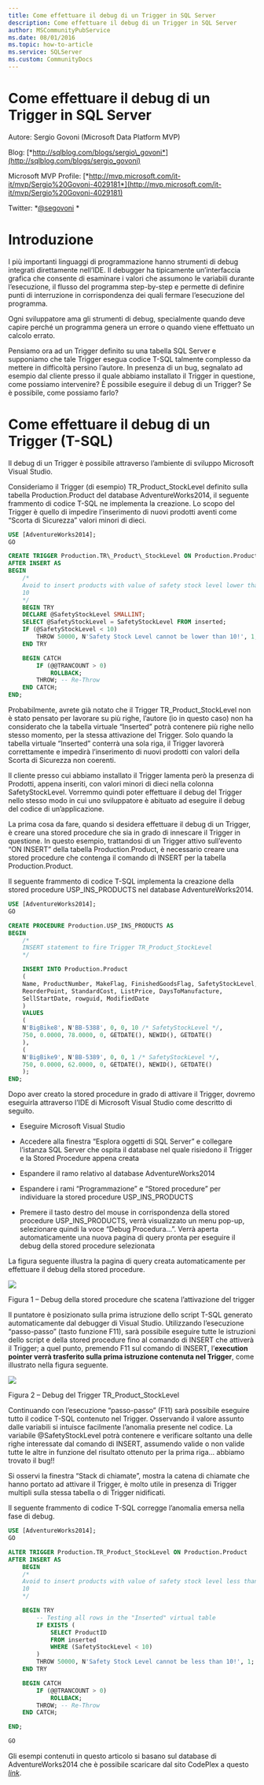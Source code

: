 ```yaml
---
title: Come effettuare il debug di un Trigger in SQL Server
description: Come effettuare il debug di un Trigger in SQL Server
author: MSCommunityPubService
ms.date: 08/01/2016
ms.topic: how-to-article
ms.service: SQLServer
ms.custom: CommunityDocs
---
```


# Come effettuare il debug di un Trigger in SQL Server

Autore: Sergio Govoni (Microsoft Data Platform MVP)

Blog:
[*http://sqlblog.com/blogs/sergio\_govoni*](http://sqlblog.com/blogs/sergio_govoni)

Microsoft MVP Profile:
[*http://mvp.microsoft.com/it-it/mvp/Sergio%20Govoni-4029181*](http://mvp.microsoft.com/it-it/mvp/Sergio%20Govoni-4029181)

Twitter: *[@segovoni](https://twitter.com/segovoni) *

Introduzione
============

I più importanti linguaggi di programmazione hanno strumenti di debug
integrati direttamente nell’IDE. Il debugger ha tipicamente
un’interfaccia grafica che consente di esaminare i valori che assumono
le variabili durante l’esecuzione, il flusso del programma step-by-step
e permette di definire punti di interruzione in corrispondenza dei quali
fermare l’esecuzione del programma.

Ogni sviluppatore ama gli strumenti di debug, specialmente quando deve
capire perché un programma genera un errore o quando viene effettuato un
calcolo errato.

Pensiamo ora ad un Trigger definito su una tabella SQL Server e
supponiamo che tale Trigger esegua codice T-SQL talmente complesso da
mettere in difficoltà persino l’autore. In presenza di un bug, segnalato
ad esempio dal cliente presso il quale abbiamo installato il Trigger in
questione, come possiamo intervenire? È possibile eseguire il debug di
un Trigger? Se è possibile, come possiamo farlo?

Come effettuare il debug di un Trigger (T-SQL)
==============================================

Il debug di un Trigger è possibile attraverso l’ambiente di sviluppo
Microsoft Visual Studio.

Consideriamo il Trigger (di esempio) TR\_Product\_StockLevel definito
sulla tabella Production.Product del database AdventureWorks2014, il
seguente frammento di codice T-SQL ne implementa la creazione. Lo scopo
del Trigger è quello di impedire l’inserimento di nuovi prodotti aventi
come “Scorta di Sicurezza” valori minori di dieci.

```SQL
USE [AdventureWorks2014];
GO

CREATE TRIGGER Production.TR\_Product\_StockLevel ON Production.Product
AFTER INSERT AS
BEGIN
    /*
    Avoid to insert products with value of safety stock level lower than
    10
    */
    BEGIN TRY
    DECLARE @SafetyStockLevel SMALLINT;
    SELECT @SafetyStockLevel = SafetyStockLevel FROM inserted;
    IF (@SafetyStockLevel < 10)
        THROW 50000, N'Safety Stock Level cannot be lower than 10!', 1;
    END TRY

    BEGIN CATCH
        IF (@@TRANCOUNT > 0)
            ROLLBACK;
        THROW; -- Re-Throw
    END CATCH;
END;
```
Probabilmente, avrete già notato che il Trigger TR\_Product\_StockLevel
non è stato pensato per lavorare su più righe, l’autore (io in questo
caso) non ha considerato che la tabella virtuale “Inserted” potrà
contenere più righe nello stesso momento, per la stessa attivazione del
Trigger. Solo quando la tabella virtuale “Inserted” conterrà una sola
riga, il Trigger lavorerà correttamente e impedirà l’inserimento di
nuovi prodotti con valori della Scorta di Sicurezza non coerenti.

Il cliente presso cui abbiamo installato il Trigger lamenta però la
presenza di Prodotti, appena inseriti, con valori minori di dieci nella
colonna SafetyStockLevel. Vorremmo quindi poter effettuare il debug del
Trigger nello stesso modo in cui uno sviluppatore è abituato ad eseguire
il debug del codice di un’applicazione.

La prima cosa da fare, quando si desidera effettuare il debug di un
Trigger, è creare una stored procedure che sia in grado di innescare il
Trigger in questione. In questo esempio, trattandosi di un Trigger
attivo sull’evento “ON INSERT” della tabella Production.Product, è
necessario creare una stored procedure che contenga il comando di INSERT
per la tabella Production.Product.

Il seguente frammento di codice T-SQL implementa la creazione della
stored procedure USP\_INS\_PRODUCTS nel database AdventureWorks2014.
```SQL
USE [AdventureWorks2014];
GO

CREATE PROCEDURE Production.USP_INS_PRODUCTS AS 
BEGIN
    /*
    INSERT statement to fire Trigger TR_Product_StockLevel
    */

    INSERT INTO Production.Product
    (
    Name, ProductNumber, MakeFlag, FinishedGoodsFlag, SafetyStockLevel,
    ReorderPoint, StandardCost, ListPrice, DaysToManufacture,
    SellStartDate, rowguid, ModifiedDate
    )
    VALUES
    (
    N'BigBike8', N'BB-5388', 0, 0, 10 /* SafetyStockLevel */,
    750, 0.0000, 78.0000, 0, GETDATE(), NEWID(), GETDATE()
    ),
    (
    N'BigBike9', N'BB-5389', 0, 0, 1 /* SafetyStockLevel */,
    750, 0.0000, 62.0000, 0, GETDATE(), NEWID(), GETDATE()
    );
END;
```

Dopo aver creato la stored procedure in grado di attivare il Trigger,
dovremo eseguirla attraverso l’IDE di Microsoft Visual Studio come
descritto di seguito.

-   Eseguire Microsoft Visual Studio

-   Accedere alla finestra “Esplora oggetti di SQL Server” e collegare
    l’istanza SQL Server che ospita il database nel quale risiedono il
    Trigger e la Stored Procedure appena creata

-   Espandere il ramo relativo al database AdventureWorks2014

-   Espandere i rami “Programmazione” e “Stored procedure” per
    individuare la stored procedure USP\_INS\_PRODUCTS

-   Premere il tasto destro del mouse in corrispondenza della stored
    procedure USP\_INS\_PRODUCTS, verrà visualizzato un menu pop-up,
    selezionare quindi la voce “Debug Procedura…”. Verrà aperta
    automaticamente una nuova pagina di query pronta per eseguire il
    debug della stored procedure selezionata

La figura seguente illustra la pagina di query creata automaticamente
per effettuare il debug della stored procedure.

![](./img/Debug-SQL-Server-Trigger/image1.png)

Figura 1 – Debug della stored procedure che scatena l’attivazione
    del trigger

Il puntatore è posizionato sulla prima istruzione dello script T-SQL
generato automaticamente dal debugger di Visual Studio. Utilizzando
l’esecuzione “passo-passo” (tasto funzione F11), sarà possibile eseguire
tutte le istruzioni dello script e della stored procedure fino al
comando di INSERT che attiverà il Trigger; a quel punto, premendo F11
sul comando di INSERT, l’**execution pointer verrà trasferito sulla
prima istruzione contenuta nel Trigger**, come illustrato nella figura
seguente.

![](./img/Debug-SQL-Server-Trigger/image2.png)

Figura 2 – Debug del Trigger TR\_Product\_StockLevel

Continuando con l’esecuzione “passo-passo” (F11) sarà possibile eseguire
tutto il codice T-SQL contenuto nel Trigger. Osservando il valore
assunto dalle variabili si intuisce facilmente l’anomalia presente nel
codice. La variabile @SafetyStockLevel potrà contenere e verificare
soltanto una delle righe interessate dal comando di INSERT, assumendo
valide o non valide tutte le altre in funzione del risultato ottenuto
per la prima riga… abbiamo trovato il bug!!

Si osservi la finestra “Stack di chiamate”, mostra la catena di chiamate
che hanno portato ad attivare il Trigger, è molto utile in presenza di
Trigger multipli sulla stessa tabella o di Trigger nidificati.

Il seguente frammento di codice T-SQL corregge l’anomalia emersa nella
fase di debug.

```SQL
USE [AdventureWorks2014];
GO

ALTER TRIGGER Production.TR_Product_StockLevel ON Production.Product
AFTER INSERT AS
    BEGIN
    /*
    Avoid to insert products with value of safety stock level less than
    10
    */

    BEGIN TRY
        -- Testing all rows in the "Inserted" virtual table
        IF EXISTS (
            SELECT ProductID
            FROM inserted
            WHERE (SafetyStockLevel < 10)
        )
        THROW 50000, N'Safety Stock Level cannot be less than 10!', 1;
    END TRY

    BEGIN CATCH
        IF (@@TRANCOUNT > 0)
            ROLLBACK;
        THROW; -- Re-Throw
    END CATCH;

END;

GO
```

Gli esempi contenuti in questo articolo si basano sul database di
AdventureWorks2014 che è possibile scaricare dal sito CodePlex a questo
[*link*](http://msftdbprodsamples.codeplex.com/releases/view/125550).
